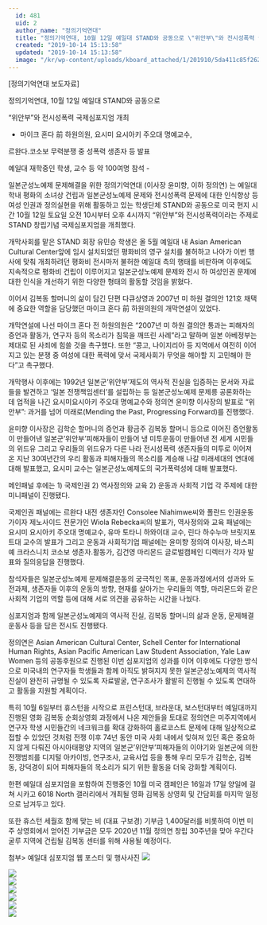 ```yaml
---
  id: 481
  uid: 2
  author_name: "정의기억연대"
  title: "정의기억연대, 10월 12일 예일대 STAND와 공동으로 \"위안부\"와 전시성폭력 국제심포지엄 개최"
  created: "2019-10-14 15:13:58"
  updated: "2019-10-14 15:13:58"
  image: "/kr/wp-content/uploads/kboard_attached/1/201910/5da411c85f2625585797.jpg"
---
```

\[정의기억연대 보도자료\] 

정의기억연대, 10월 12일 예일대 STAND와 공동으로 

“위안부”와 전시성폭력 국제심포지엄 개최 

 

- 마이크 혼다 前 하원의원, 요시미 요시아키 주오대 명예교수, 

르완다.코소보 무력분쟁 중 성폭력 생존자 등 발표

예일대 재학중인 학생, 교수 등 약 100여명 참석 -

 

일본군성노예제 문제해결을 위한 정의기억연대 (이사장 윤미향, 이하 정의연) 는 예일대 학내 평화의 소녀상 건립과 일본군성노예제 문제와 전시성폭력 문제에 대한 인식향상 등 여성 인권과 정의실현을 위해 활동하고 있는 학생단체 STAND와 공동으로 미국 현지 시간 10월 12일 토요일 오전 10시부터 오후 4시까지 “위안부”와 전시성폭력이라는 주제로 STAND 창립기념 국제심포지엄을 개최했다.

 

개막사회를 맡은 STAND 회장 유민승 학생은 올 5월 예일대 내 Asian American Cultural Center앞에 임시 설치되었던 평화비의 영구 설치를 불허하고 나아가 이번 행사에 맞춰 개최하려던 평화비 전시마저 불허한 예일대 측의 행태를 비판하며 이후에도 지속적으로 평화비 건립이 이루어지고 일본군성노예제 문제와 전시 하 여성인권 문제에 대한 인식을 개선하기 위한 다양한 형태의 활동할 것임을 밝혔다.

 

이어서 김복동 할머니의 삶이 담긴 단편 다큐상영과 2007년 미 하원 결의안 121호 채택에 중요한 역할을 담당했던 마이크 혼다 前 하원의원의 개막연설이 있었다.

 

개막연설에 나선 마이크 혼다 전 하원의원은 “2007년 미 하원 결의안 통과는 피해자의 증언과 활동가, 연구자 등의 목소리가 침묵을 깨뜨린 사례”라고 말하며 일본 아베정부는 제대로 된 사죄에 힘쓸 것을 촉구했다. 또한 “콩고, 나이지리아 등 지역에서 여전히 이어지고 있는 분쟁 중 여성에 대한 폭력에 맞서 국제사회가 무엇을 해야할 지 고민해야 한다”고 촉구했다.

 

개막행사 이후에는 1992년 일본군’위안부’제도의 역사적 진실을 입증하는 문서와 자료들을 발견하고 ‘일본 전쟁책임센터’를 설립하는 등 일본군성노예제 문제릉 공론화하는 데 업적을 나긴 요시미요시아키 주오대 명예교수와 정의연 윤미향 이사장의 발표로 “위안부”: 과거를 넘어 미래로(Mending the Past, Progressing Forward)를 진행했다.

 

윤미향 이사장은 김학순 할머니의 증언과 황금주 김복동 할머니 등으로 이어진 증언활동이 만들어낸 일본군’위안부’피해자들이 만들어 냉 미투운동이 만들어낸 전 세계 시민들의 위드유 그리고 우리들의 위드유가 다른 나라 전시성폭력 생존자들의 미투로 이어져 온 지난 30여년간의 우리 활동과 피해자들의 목소리를 계승해 나갈 미래세대의 연대에 대해 발표했고, 요시미 교수는 일본군성노예제도의 국가폭력성에 대해 발표했다. 

 

메인패널 후에는 1) 국제인권 2) 역사정의와 교육 2) 운동과 사회적 기업 각 주제에 대한 미니패널이 진행됐다.

 

국제인권 패널에는 르완다 내전 생존자인 Consolee Niahimwe씨와 폴란드 인권운동가이자 제노사이드 전문가인 Wiola Rebecka씨의 발표가, 역사정의와 교육 패널에는 요시미 요시아키 주오대 명예교수, 유마 토타니 하와이대 교수, 린다 하수누마 브릿지포트대 교수의 발표가 그리고 운동과 사회적기업 패널에는 윤미향 정의여 이사장, 바스피예 크라스니치 코소보 생존자.활동가, 김건영 마리몬드 글로벌캠페인 디렉터가 각자 발표와 질의응답을 진행했다.

 

참석자들은 일본군성노예제 문제해결운동의 궁극적인 목표, 운동과정에서의 성과와 도전과제, 생존자들 이후의 운동의 방향, 현재를 살아가는 우리들의 역할, 마리몬드와 같은 사회적 기업의 역할 등에 대해 서로 의견을 공유하는 시간을 나눴다.

 

심포지엄과 함께 일본군성노예제의 역사적 진실, 김복동 할머니의 삶과 운동, 문제해결 운동사 등을 담은 전시도 진행됐다. 

 

정의연은 Asian American Cultural Center, Schell Center for International Human Rights, Asian Pacific American Law Student Association, Yale Law Women 등의 공동후원으로 진행된 이번 심포지엄의 성과를 이어 이후에도 다양한 방식으로 미국내의 연구자들 학생들과 함께 아직도 밝혀지지 못한 일본군성노예제의 역사적 진실이 완전히 규명될 수 있도록 자료발굴, 연구조사가 활발히 진행될 수 있도록 연대하고 활동을 지원할 계획이다.

 

특히 10월 6일부터 휴스턴을 시작으로 프린스턴대, 브라운대, 보스턴대부터 예일대까지 진행된 영화 김복동 순회상영회 과정에서 나온 제안들을 토대로 정의연은 미주지역에서 연구자 학생 시민들간의 네크워크를 확대 강화하여 홀로코스트 문제에 대해 일상적으로 접할 수 있었던 것처럼 전쟁 이후 74년 동안 미국 사회 내에서 잊혀져 있던 혹은 중요하지 않게 다뤄진 아시아태평양 지역의 일본군’위안부’피해자들의 이야기와 일본군에 의한 전쟁범죄를 디지털 아카이빙, 연구조사, 교육사업 등을 통해 우리 모두가 김학순, 김복동, 강덕경이 되어 피해자들의 목소리가 되기 위한 활동을 더욱 강화할 계획이다.

 

한편 예일대 심포지엄을 포함하여 진행중인 10월 미국 캠페인은 16일과 17일 양일에 걸쳐 시카고 6018 North 갤러리에서 개최될 영화 김복동 상영회 및 간담회를 마지막 일정으로 남겨두고 있다.

 

또한 휴스턴 세월호 함께 맞는 비 (대표 구보경) 기부금 1,400달러를 비롯하여 이번 미주 상영회에서 얻어진 기부금은 모두 2020년 11월 정의연 창립 30주년을 맞아 우간다 굴루 지역에 건립될 김복동 센터를 위해 사용될 예정이다.

 

첨부> 예일대 심포지엄 웹 포스터 및 행사사진 
 ![](/kr/wp-content/uploads/kboard_attached/1/201910/5da411c85f2625585797.jpg)
  
![](/kr/wp-content/uploads/kboard_attached/1/201910/5da411c8667b93835882.jpg)  
![](/kr/wp-content/uploads/kboard_attached/1/201910/5da411c863bc35804826.jpg)  
![](/kr/wp-content/uploads/kboard_attached/1/201910/5da411c86713b5200317.jpg)  
![](/kr/wp-content/uploads/kboard_attached/1/201910/5da411c865dc73113025.jpg)  
![](/kr/wp-content/uploads/kboard_attached/1/201910/5da411c8654042280064.jpg)  
![](/kr/wp-content/uploads/kboard_attached/1/201910/5da411c8646873742299.jpg)